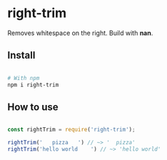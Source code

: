 # right-trim

Removes whitespace on the right. Build with __nan__.

## Install 

```sh

# With npm 
npm i right-trim 

```

## How to use 
```js 

const rightTrim = require('right-trim');

rightTrim('   pizza   ') // ~> '  pizza'
rightTrim('hello world    ') // ~> 'hello world'

```

